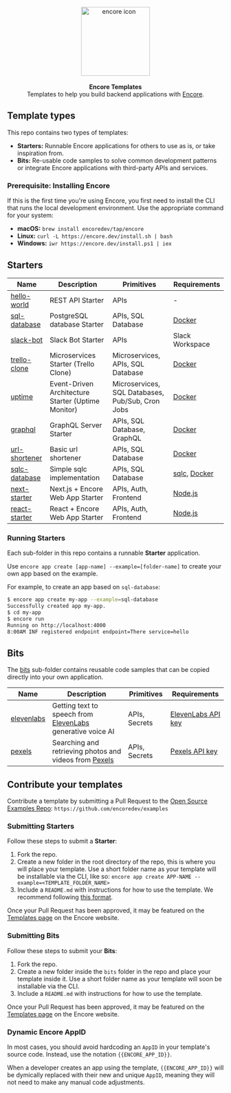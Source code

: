 <p align="center" dir="auto">
<a href="https://encore.dev"><img src="https://user-images.githubusercontent.com/78424526/214602214-52e0483a-b5fc-4d4c-b03e-0b7b23e012df.svg" width="160px" alt="encore icon"></img></a><br/><br/>
<b>Encore Templates</b><br/>
Templates to help you build backend applications with <a href="https://github.com/encoredev/encore">Encore</a>.
</p>

## Template types

This repo contains two types of templates:

- **Starters:** Runnable Encore applications for others to use as is, or take inspiration from.
- **Bits:** Re-usable code samples to solve common development patterns or integrate Encore applications with
  third-party APIs and services.

### Prerequisite: Installing Encore

If this is the first time you're using Encore, you first need to install the CLI that runs the local development
environment. Use the appropriate command for your system:

- **macOS:** `brew install encoredev/tap/encore`
- **Linux:** `curl -L https://encore.dev/install.sh | bash`
- **Windows:** `iwr https://encore.dev/install.ps1 | iex`

## Starters

| Name                           | Description                                        | Primitives                                       | Requirements                                                            |
|--------------------------------|----------------------------------------------------|--------------------------------------------------|-------------------------------------------------------------------------|
| [hello-world](hello-world)     | REST API Starter                                   | APIs                                             | -                                                                       |
| [sql-database](sql-database)   | PostgreSQL database Starter                        | APIs, SQL Database                               | [Docker](https://docker.com/)                                           |
| [slack-bot](slack-bot)         | Slack Bot Starter                                  | APIs                                             | Slack Workspace                                                         |
| [trello-clone](trello-clone)   | Microservices Starter (Trello Clone)               | Microservices, APIs, SQL Database                | [Docker](https://docker.com/)                                           |
| [uptime](uptime)               | Event-Driven Architecture Starter (Uptime Monitor) | Microservices, SQL Databases, Pub/Sub, Cron Jobs | [Docker](https://docker.com/)                                           |
| [graphql](graphql)             | GraphQL Server Starter                             | APIs, SQL Database, GraphQL                      | [Docker](https://docker.com/)                                           |
| [url-shortener](url-shortener) | Basic url shortener                                | APIs, SQL Database                               | [Docker](https://docker.com/)                                           |
| [sqlc-database](sqlc-database) | Simple sqlc implementation                         | APIs, SQL Database                               | [sqlc](https://docs.sqlc.dev/en/stable/), [Docker](https://docker.com/) |
| [next-starter](nextjs-starter)   | Next.js + Encore Web App Starter                   | APIs, Auth, Frontend                             | [Node.js](https://nodejs.org/en)                                        |
| [react-starter](react-starter) | React + Encore Web App Starter                     | APIs, Auth, Frontend                             | [Node.js](https://nodejs.org/en)                                        |

### Running Starters

Each sub-folder in this repo contains a runnable **Starter** application.

Use `encore app create [app-name] --example=[folder-name]` to
create your own app based on the example.

For example, to create an app based on `sql-database`:

```bash
$ encore app create my-app --example=sql-database
Successfully created app my-app.
$ cd my-app
$ encore run
Running on http://localhost:4000
8:00AM INF registered endpoint endpoint=There service=hello
```

## Bits

The [bits](bits) sub-folder contains reusable code samples that can be copied directly into your own application.

| Name                          | Description                                                                         | Primitives    | Requirements                                                                              |
|-------------------------------|-------------------------------------------------------------------------------------|---------------|-------------------------------------------------------------------------------------------|
| [elevenlabs](bits/elevenlabs) | Getting text to speech from [ElevenLabs](https://elevenlabs.io/) generative voice AI | APIs, Secrets | [ElevenLabs API key](https://docs.elevenlabs.io/api-reference/quick-start/authentication) |
| [pexels](bits/pexels)         | Searching and retrieving photos and videos from [Pexels](https://www.pexels.com/)   | APIs, Secrets | [Pexels API key](https://www.pexels.com/api/)     |

## Contribute your templates

Contribute a template by submitting a Pull Request to
the [Open Source Examples Repo](https://github.com/encoredev/examples): `https://github.com/encoredev/examples`

### Submitting Starters

Follow these steps to submit a **Starter**:

1. Fork the repo.
2. Create a new folder in the root directory of the repo, this is where you will place your template. Use a short folder
   name as your template will be installable via the CLI, like
   so: `encore app create APP-NAME --example=<TEMPLATE_FOLDER_NAME>`
3. Include a `README.md` with instructions for how to use the template. We recommend
   following [this format](https://github.com/encoredev/examples/blob/8c7e33243f6bfb1b2654839e996e9a924dcd309e/uptime/README.md).

Once your Pull Request has been approved, it may be featured on the [Templates page](/templates) on the Encore website.

### Submitting Bits

Follow these steps to submit your **Bits**:

1. Fork the repo.
2. Create a new folder inside the `bits` folder in the repo and place your template inside it. Use a short folder name
   as your template will soon be installable via the CLI.
3. Include a `README.md` with instructions for how to use the template.

Once your Pull Request has been approved, it may be featured on the [Templates page](/templates) on the Encore website.

### Dynamic Encore AppID

In most cases, you should avoid hardcoding an `AppID` in your template's source code. Instead, use the
notation `{{ENCORE_APP_ID}}`.

When a developer creates an app using the template, `{{ENCORE_APP_ID}}` will be dymically replaced with their new and
unique `AppID`, meaning they will not need to make any manual code adjustments.
